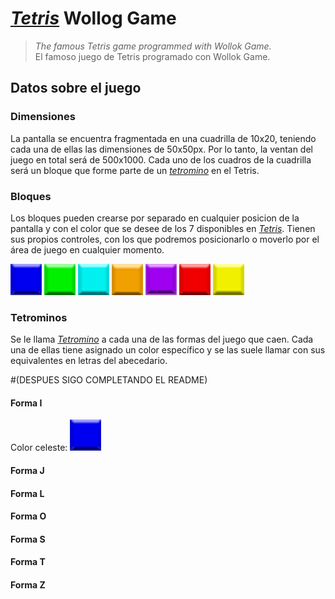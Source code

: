 # [*Tetris*](https://tetris.fandom.com/wiki/Tetromino) Wollog Game
> *The famous Tetris game programmed with Wollok Game.*<br/>
> El famoso juego de Tetris programado con Wollok Game.

## Datos sobre el juego
### Dimensiones
La pantalla se encuentra fragmentada en una cuadrilla de 10x20, teniendo cada una de ellas las dimensiones de 50x50px. Por lo tanto, la ventan del juego en total será de 500x1000.
Cada uno de los cuadros de la cuadrilla será un bloque que forme parte de un [*tetromino*](https://tetris.fandom.com/wiki/Tetromino) en el Tetris.

### Bloques
Los bloques pueden crearse por separado en cualquier posicion de la pantalla y con el color que se desee de los 7 disponibles en [*Tetris*](https://tetris.fandom.com/wiki/Tetromino). Tienen sus propios controles, con los que podremos posicionarlo o moverlo por el área de juego en cualquier momento.

<img src="/assets/blue_block.png"/> <img src="/assets/green_block.png"/> <img src="/assets/lightBlue_block.png"/> <img src="/assets/orange_block.png"/> <img src="/assets/purple_block.png"/> <img src="/assets/red_block.png"/> <img src="/assets/yellow_block.png"/>

### Tetrominos
Se le llama [*Tetromino*](https://tetris.fandom.com/wiki/Tetromino) a cada una de las formas del juego que caen. Cada una de ellas tiene asignado un color específico y se las suele llamar con sus equivalentes en letras del abecedario.


#(DESPUES SIGO COMPLETANDO EL README)
#### Forma I
Color celeste:
<img src="/assets/blue_block.png"/>
#### Forma J
#### Forma L
#### Forma O
#### Forma S
#### Forma T
#### Forma Z  